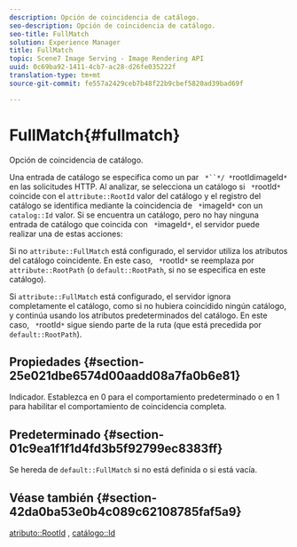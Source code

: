 ```yaml
---
description: Opción de coincidencia de catálogo.
seo-description: Opción de coincidencia de catálogo.
seo-title: FullMatch
solution: Experience Manager
title: FullMatch
topic: Scene7 Image Serving - Image Rendering API
uuid: 0c69ba92-1411-4cb7-ac28-d26fe035222f
translation-type: tm+mt
source-git-commit: fe557a2429ceb7b48f22b9cbef5820ad39bad69f

---
```



# FullMatch{#fullmatch}

Opción de coincidencia de catálogo.

Una entrada de catálogo se especifica como un par ` *``*/ *`rootIdimageId`*` en las solicitudes HTTP. Al analizar, se selecciona un catálogo si ` *`rootId`*` coincide con el `attribute::RootId` valor del catálogo y el registro del catálogo se identifica mediante la coincidencia de ` *`imageId`*` con un `catalog::Id` valor. Si se encuentra un catálogo, pero no hay ninguna entrada de catálogo que coincida con ` *`imageId`*`, el servidor puede realizar una de estas acciones:

Si no `attribute::FullMatch` está configurado, el servidor utiliza los atributos del catálogo coincidente. En este caso, ` *`rootId`*` se reemplaza por `attribute::RootPath` (o `default::RootPath`, si no se especifica en este catálogo).

Si `attribute::FullMatch` está configurado, el servidor ignora completamente el catálogo, como si no hubiera coincidido ningún catálogo, y continúa usando los atributos predeterminados del catálogo. En este caso, ` *`rootId`*` sigue siendo parte de la ruta (que está precedida por `default::RootPath`).

## Propiedades {#section-25e021dbe6574d00aadd08a7fa0b6e81}

Indicador. Establezca en 0 para el comportamiento predeterminado o en 1 para habilitar el comportamiento de coincidencia completa.

## Predeterminado {#section-01c9ea1f1f1d4fd3b5f92799ec8383ff}

Se hereda de `default::FullMatch` si no está definida o si está vacía.

## Véase también {#section-42da0ba53e0b4c089c62108785faf5a9}

[atributo::RootId](../../../../../is-api/image-catalog/image-serving-api-ref/c-image-catalog-reference/c-attributes-reference/r-rootid.md#reference-13653312925e4a08b90f99961d53f546) , [catálogo::Id](/help/aem-is-ir-api/is-api/image-catalog/image-serving-api-ref/c-image-catalog-reference/c-image-svg-data-reference/c-image-data-reference/r-id-cat.md)
